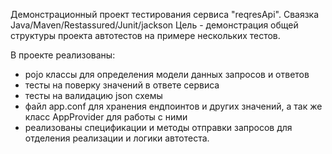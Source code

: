 Демонстрационный проект тестирования сервиса "reqresApi". Сваязка Java/Maven/Restassured/Junit/jackson
Цель - демонстрация общей структуры проекта автотестов на примере нескольких тестов.

В проекте реализованы:
  - pojo классы для определения модели данных запросов и ответов
  - тесты на поверку значений в ответе сервиса
  - тесты на валидацию json схемы
  - файл app.conf для хранения ендпоинтов и других значений, а так же класс AppProvider для работы с ними
  - реализованы спецификации и методы отправки запросов для отделения реализации и логики автотеста.
 
